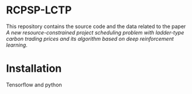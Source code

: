 # RCPSP-LCTP
This repository contains the source code and the data related to the paper *A new resource-constrained project scheduling problem with ladder-type carbon trading prices and its algorithm based on deep reinforcement learning*.
# Installation
Tensorflow and python
